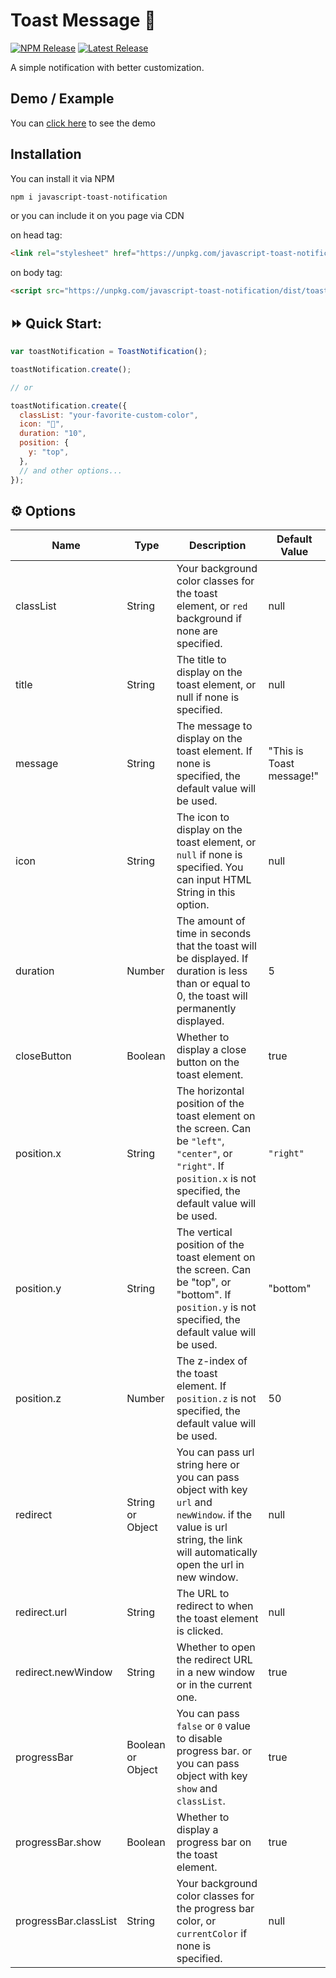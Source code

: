 # Toast Message 🍞

<p align="left">
  <a href="https://www.npmjs.com/package/javascript-toast-notification"><img src="https://img.shields.io/npm/v/javascript-toast-notification.svg" alt="NPM Release"></a>
  <a href="https://github.com/danie-ramdhani/toast-notification/releases"><img src="https://img.shields.io/github/release/danie-ramdhani/toast-notification?color=green" alt="Latest Release"></a>
</p>

A simple notification with better customization.

## Demo / Example

You can <a href="https://danie-ramdhani.github.io/toast-notification/">click here</a> to see the demo

## Installation

You can install it via NPM

```sh
npm i javascript-toast-notification
```

or you can include it on you page via CDN

on head tag:

```html
<link rel="stylesheet" href="https://unpkg.com/javascript-toast-notification/dist/toast-notification.min.css" />
```

on body tag:

```html
<script src="https://unpkg.com/javascript-toast-notification/dist/toast-notification.min.js"></script>
```

## ⏩ Quick Start:

```javascript
var toastNotification = ToastNotification();

toastNotification.create();

// or

toastNotification.create({
  classList: "your-favorite-custom-color",
  icon: "🍞",
  duration: "10",
  position: {
    y: "top",
  },
  // and other options...
});
```

## ⚙ Options

| Name                  | Type              | Description                                                                                                                                                              | Default Value            |
| --------------------- | ----------------- | ------------------------------------------------------------------------------------------------------------------------------------------------------------------------ | ------------------------ |
| classList             | String            | Your background color classes for the toast element, or `red` background if none are specified.                                                                          | null                     |
| title                 | String            | The title to display on the toast element, or null if none is specified.                                                                                                 | null                     |
| message               | String            | The message to display on the toast element. If none is specified, the default value will be used.                                                                       | "This is Toast message!" |
| icon                  | String            | The icon to display on the toast element, or `null` if none is specified. You can input HTML String in this option.                                                      | null                     |
| duration              | Number            | The amount of time in seconds that the toast will be displayed. If duration is less than or equal to 0, the toast will permanently displayed.                            | 5                        |
| closeButton           | Boolean           | Whether to display a close button on the toast element.                                                                                                                  | true                     |
| position.x            | String            | The horizontal position of the toast element on the screen. Can be `"left"`, `"center"`, or `"right"`. If `position.x` is not specified, the default value will be used. | `"right"`                |
| position.y            | String            | The vertical position of the toast element on the screen. Can be "top", or "bottom". If `position.y` is not specified, the default value will be used.                   | "bottom"                 |
| position.z            | Number            | The z-index of the toast element. If `position.z` is not specified, the default value will be used.                                                                      | 50                       |
| redirect              | String or Object  | You can pass url string here or you can pass object with key `url` and `newWindow`. if the value is url string, the link will automatically open the url in new window.  | null                     |
| redirect.url          | String            | The URL to redirect to when the toast element is clicked.                                                                                                                | null                     |
| redirect.newWindow    | String            | Whether to open the redirect URL in a new window or in the current one.                                                                                                  | true                     |
| progressBar           | Boolean or Object | You can pass `false` or `0` value to disable progress bar. or you can pass object with key `show` and `classList`.                                                       | true                     |
| progressBar.show      | Boolean           | Whether to display a progress bar on the toast element.                                                                                                                  | true                     |
| progressBar.classList | String            | Your background color classes for the progress bar color, or `currentColor` if none is specified.                                                                        | null                     |
